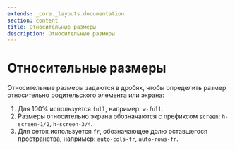 ```yaml
---
extends: _core._layouts.documentation
section: content
title: Относительные размеры
description: Относительные размеры
---
```


# Относительные размеры

Относительные размеры задаются в дробях, чтобы определить размер относительно родительского элемента или экрана:

1. Для 100% используется `full`, например: `w-full`.
2. Размеры относительно экрана обозначаются с префиксом `screen`: `h-screen-1/2`, `h-screen-3/4`.
3. Для сеток используется `fr`, обозначающее долю оставшегося пространства, например: `auto-cols-fr`, `auto-rows-fr`.
